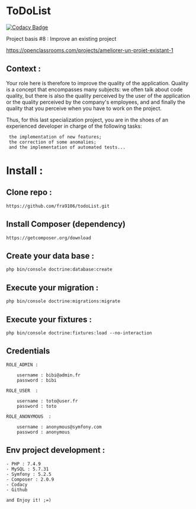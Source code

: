 ToDoList
========
[![Codacy Badge](https://app.codacy.com/project/badge/Grade/78334f2328c44c3fbabc785240222905)](https://www.codacy.com/gh/fra9106/todoList/dashboard?utm_source=github.com&amp;utm_medium=referral&amp;utm_content=fra9106/todoList&amp;utm_campaign=Badge_Grade)

Project basis #8 : Improve an existing project 

https://openclassrooms.com/projects/ameliorer-un-projet-existant-1

## Context :

Your role here is therefore to improve the quality of the application. Quality is a concept that encompasses many subjects: we often talk about code quality, but there is also the quality perceived by the user of the application or the quality perceived by the company's employees, and and finally the quality that you perceive when you have to work on the project.

Thus, for this last specialization project, you are in the shoes of an experienced developer in charge of the following tasks:

     the implementation of new features;
     the correction of some anomalies;
     and the implementation of automated tests...

# Install :
## Clone repo :
```
https://github.com/fra9106/todoList.git
```
## Install Composer (dependency)
```
https://getcomposer.org/download
```
## Create your data base :
```
php bin/console doctrine:database:create
```
## Execute your migration :
```
php bin/console doctrine:migrations:migrate
```
## Execute your fixtures :
```
php bin/console doctrine:fixtures:load --no-interaction
```
## Credentials
```
ROLE_ADMIN : 

    username : bibi@admin.fr 
    password : bibi

ROLE_USER  : 

    username : toto@user.fr 
    password : toto

ROLE_ANONYMOUS  : 

    username : anonymous@symfony.com
    password : anonymous
```
## Env project development :
```
- PHP : 7.4.9
- MySQL : 5.7.31
- Symfony : 5.2.5
- Composer : 2.0.9
- Codacy
- Github

and Enjoy it! ;=)
```
